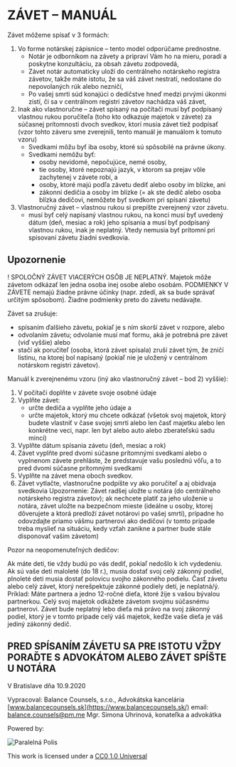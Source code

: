 # ZÁVET – MANUÁL

Závet môžeme spísať v 3 formách:

1. Vo forme notárskej zápisnice – tento model odporúčame prednostne.
    - Notár je odborníkom na závety a pripraví Vám ho na mieru, poradí a poskytne konzultáciu, za obsah závetu zodpovedá,
    - Závet notár automaticky uloží do centrálneho notárskeho registra závetov, takže máte istotu, že sa váš závet nestratí, nedostane do nepovolaných rúk alebo nezničí,
    - Po vašej smrti súd konajúci o dedičstve hneď medzi prvými úkonmi zistí, či sa v centrálnom registri závetov nachádza váš závet,
2. Inak ako vlastnoručne – závet spísaný na počítači musí byť podpísaný vlastnou rukou poručiteľa (toho kto odkazuje majetok v závete) za súčasnej prítomnosti dvoch svedkov, ktorí musia závet tiež podpísať (vzor tohto záveru sme zverejnili, tento manuál je manuálom k tomuto vzoru)
    - Svedkami môžu byť iba osoby, ktoré sú spôsobilé na právne úkony.
    - Svedkami nemôžu byť:
        - osoby nevidomé, nepočujúce, nemé osoby,
        - tie osoby, ktoré nepoznajú jazyk, v ktorom sa prejav vôle zachytenej v závete robí, a
        - osoby, ktoré majú podľa závetu dediť alebo osoby im blízke, ani
        - zákonní dedičia a osoby im blízke (= ak ste dedič alebo osoba blízka dedičovi, nemôžete byť svedkom pri spísaní závetu)
3. Vlastnoručný závet – vlastnou rukou si prepíšte zverejnený vzor závetu.
    - musí byť celý napísaný vlastnou rukou, na konci musí byť uvedený dátum (deň, mesiac a rok) jeho spísania a musí byť podpísaný vlastnou rukou, inak je neplatný. Vtedy nemusia byť prítomní pri spisovaní závetu žiadni svedkovia.

## Upozornenie

! SPOLOČNÝ ZÁVET VIACERÝCH OSÔB JE NEPLATNÝ. Majetok môže závetom odkázať len jedna osoba inej osobe alebo osobám.
PODMIENKY V ZÁVETE nemajú žiadne právne účinky (napr. zdedí, ak sa bude správať určitým spôsobom). Žiadne podmienky preto do závetu nedávajte.

Závet sa zrušuje:

- spísaním ďalšieho závetu, pokiaľ je s ním skorší závet v rozpore, alebo
- odvolaním závetu; odvolanie musí mať formu, aká je potrebná pre závet (viď vyššie) alebo
- stačí ak poručiteľ (osoba, ktorá závet spísala) zruší závet tým, že zničí listinu, na ktorej bol napísaný (pokiaľ nie je uložený v centrálnom notárskom registri závetov).

Manuál k zverejnenému vzoru (iný ako vlastnoručný závet – bod 2) vyššie):

1. V počítači doplňte v závete svoje osobné údaje
2. Vyplňte závet:
    - určte dediča a vyplňte jeho údaje a
    - určte majetok, ktorý mu chcete odkázať (všetok svoj majetok, ktorý budete vlastniť v čase svojej smrti alebo len časť majetku alebo len konkrétne veci, napr. len byt alebo auto alebo zberateľskú sadu mincí)
3. Vyplňte dátum spísania závetu (deň, mesiac a rok)
4. Závet vyplňte pred dvomi súčasne prítomnými svedkami alebo o vyplnenom závete prehláste, že predstavuje vašu poslednú vôľu, a to pred dvomi súčasne prítomnými svedkami
5. Vyplňte na závet mena oboch svedkov.
6. Závet vytlačte, vlastnoručne podpíšte vy ako poručiteľ a aj obidvaja svedkovia
Upozornenie: Závet radšej uložte u notára (do centrálneho notárskeho registra závetov); ak nechcete platiť za jeho uloženie u notára, závet uložte na bezpečnom mieste (ideálne u osoby, ktorej dôverujete a ktorá predloží závet notárovi po vašej smrti), prípadne ho odovzdajte priamo vášmu partnerovi ako dedičovi (v tomto prípade treba myslieť na situáciu, kedy vzťah zanikne a partner bude stále disponovať vašim závetom)

Pozor na neopomenuteľných dedičov:

Ak máte deti, tie vždy budú po vás dediť, pokiaľ nedošlo k ich vydedeniu.
Ak sú vaše deti maloleté (do 18 r.), musia dostať svoj celý zákonný podiel, plnoleté deti musia dostať polovicu svojho zákonného podielu. Časť závetu alebo celý závet, ktorý nerešpektuje zákonné podiely detí, je neplatná/ý.
Príklad: Máte partnera a jedno 12-ročné dieťa, ktoré žije s vašou bývalou partnerkou. Celý svoj majetok odkážete závetom svojmu súčasnému partnerovi. Závet bude neplatný lebo dieťa má právo na svoj zákonný podiel, ktorý je v tomto prípade celý váš majetok, keďže vaše dieťa je váš jediný zákonný dedič.

## PRED SPÍSANÍM ZÁVETU SA PRE ISTOTU VŽDY PORAĎTE S ADVOKÁTOM ALEBO ZÁVET SPÍŠTE U NOTÁRA

V Bratislave dňa 10.9.2020

Vypracoval: Balance Counsels, s.r.o., Advokátska kancelária [www.balancecounsels.sk](https://www.balancecounsels.sk/) email: [balance.counsels@pm.me](mailto:balance.counsels@pm.me)
Mgr. Simona Uhrinová, konateľka a advokátka

Powered by:

![Paralelná Polis](https://paralelnapolis.github.io/tameMe/images/logo-ppba.png "Logo Paralelná Polis Bratislava")

This work is licensed under a [CC0 1.0 Universal](https://creativecommons.org/publicdomain/zero/1.0/)

